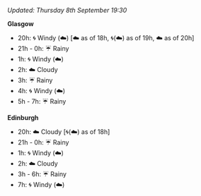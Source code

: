 *Updated: Thursday 8th September 19:30*

**Glasgow**

* 20h: :cyclone: Windy (:cloud:) [:cloud: as of 18h, :cyclone:(:cloud:) as of 19h, :cloud: as of 20h]
* 21h - 0h: :umbrella: Rainy
* 1h: :cyclone: Windy (:cloud:)
* 2h: :cloud: Cloudy
* 3h: :umbrella: Rainy
* 4h: :cyclone: Windy (:cloud:)
* 5h - 7h: :umbrella: Rainy

**Edinburgh**

* 20h: :cloud: Cloudy [:cyclone:(:cloud:) as of 18h]
* 21h - 0h: :umbrella: Rainy
* 1h: :cyclone: Windy (:cloud:)
* 2h: :cloud: Cloudy
* 3h - 6h: :umbrella: Rainy
* 7h: :cyclone: Windy (:cloud:)
